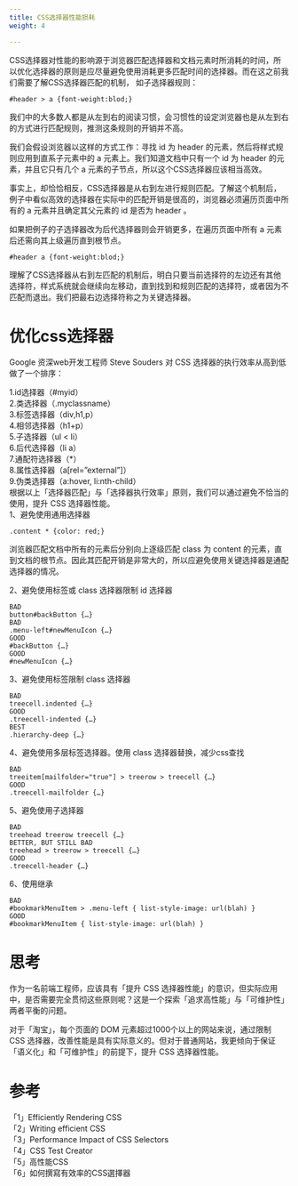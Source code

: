 ```yaml
---
title: CSS选择器性能损耗
weight: 4

---
```


CSS选择器对性能的影响源于浏览器匹配选择器和文档元素时所消耗的时间，所以优化选择器的原则是应尽量避免使用消耗更多匹配时间的选择器。而在这之前我们需要了解CSS选择器匹配的机制， 如子选择器规则：
```
#header > a {font-weight:blod;}
```

我们中的大多数人都是从左到右的阅读习惯，会习惯性的设定浏览器也是从左到右的方式进行匹配规则，推测这条规则的开销并不高。

我们会假设浏览器以这样的方式工作：寻找 id 为 header 的元素，然后将样式规则应用到直系子元素中的 a 元素上。我们知道文档中只有一个 id 为 header 的元素，并且它只有几个 a 元素的子节点，所以这个CSS选择器应该相当高效。

事实上，却恰恰相反，CSS选择器是从右到左进行规则匹配。了解这个机制后，例子中看似高效的选择器在实际中的匹配开销是很高的，浏览器必须遍历页面中所有的 a 元素并且确定其父元素的 id 是否为 header 。

如果把例子的子选择器改为后代选择器则会开销更多，在遍历页面中所有 a 元素后还需向其上级遍历直到根节点。
```
#header a {font-weight:blod;}
```

理解了CSS选择器从右到左匹配的机制后，明白只要当前选择符的左边还有其他选择符，样式系统就会继续向左移动，直到找到和规则匹配的选择符，或者因为不匹配而退出。我们把最右边选择符称之为关键选择器。

# 优化css选择器

Google 资深web开发工程师 Steve Souders 对 CSS 选择器的执行效率从高到低做了一个排序：

1.id选择器（#myid）  
2.类选择器（.myclassname）  
3.标签选择器（div,h1,p）  
4.相邻选择器（h1+p）  
5.子选择器（ul < li）  
6.后代选择器（li a）  
7.通配符选择器（*）  
8.属性选择器（a[rel=”external”]）  
9.伪类选择器（a:hover, li:nth-child）  
根据以上「选择器匹配」与「选择器执行效率」原则，我们可以通过避免不恰当的使用，提升 CSS 选择器性能。  
1、避免使用通用选择器

 ```
 .content * {color: red;}
 ```

浏览器匹配文档中所有的元素后分别向上逐级匹配 class 为 content 的元素，直到文档的根节点。因此其匹配开销是非常大的，所以应避免使用关键选择器是通配选择器的情况。

2、避免使用标签或 class 选择器限制 id 选择器
```
BAD
button#backButton {…}
BAD
.menu-left#newMenuIcon {…}
GOOD
#backButton {…}
GOOD
#newMenuIcon {…}
```

3、避免使用标签限制 class 选择器

```
BAD
treecell.indented {…}
GOOD
.treecell-indented {…}
BEST
.hierarchy-deep {…}
```

4、避免使用多层标签选择器。使用 class 选择器替换，减少css查找

```
BAD
treeitem[mailfolder="true"] > treerow > treecell {…}
GOOD
.treecell-mailfolder {…}
```

5、避免使用子选择器

```
BAD
treehead treerow treecell {…}
BETTER, BUT STILL BAD
treehead > treerow > treecell {…}
GOOD
.treecell-header {…}
```

6、使用继承

```
BAD
#bookmarkMenuItem > .menu-left { list-style-image: url(blah) }
GOOD
#bookmarkMenuItem { list-style-image: url(blah) }
```

# 思考

作为一名前端工程师，应该具有「提升 CSS 选择器性能」的意识，但实际应用中，是否需要完全贯彻这些原则呢？这是一个探索「追求高性能」与「可维护性」两者平衡的问题。

对于「淘宝」，每个页面的 DOM 元素超过1000个以上的网站来说，通过限制 CSS 选择器，改善性能是具有实际意义的。但对于普通网站，我更倾向于保证「语义化」和「可维护性」的前提下，提升 CSS 选择器性能。

# 参考

「1」Efficiently Rendering CSS  
「2」Writing efficient CSS  
「3」Performance Impact of CSS Selectors  
「4」CSS Test Creator  
「5」高性能CSS  
「6」如何撰寫有效率的CSS選擇器

